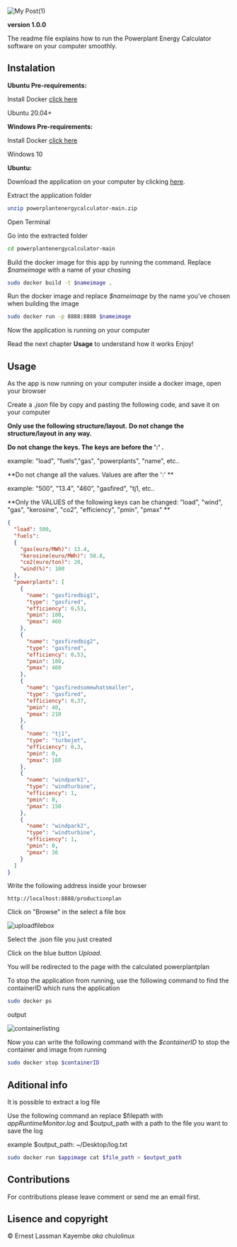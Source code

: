 ![My Post(1)](https://user-images.githubusercontent.com/65361748/120073861-6c55f000-c09a-11eb-82fd-58c42e8c02e2.png)


**version 1.0.0**

The readme file explains how to run the Powerplant Energy Calculator software on your computer smoothly.

## Instalation


**Ubuntu Pre-requirements:**

Install Docker [click here](https://docs.docker.com/engine/install/ubuntu/)

Ubuntu 20.04+

**Windows Pre-requirements:**

Install Docker [click here](https://docs.microsoft.com/en-us/virtualization/windowscontainers/quick-start/set-up-environment?tabs=Windows-10)

Windows 10

**Ubuntu:**

Download the application on your computer by clicking [here](https://github.com/ernesto03/powerplantenergycalculator/archive/refs/heads/main.zip).

Extract the application folder
```sh
unzip powerplantenergycalculator-main.zip
```
Open Terminal

Go into the extracted folder
```sh
cd powerplantenergycalculator-main
```
Build the docker image for this app by running the command. Replace *$nameimage* with a name of your chosing
```sh
sudo docker build -t $nameimage .
```
Run the docker image and replace *$nameimage* by the name you've chosen when building the image
```sh
sudo docker run -p 8888:8888 $nameimage
```
Now the application is running on your computer

Read the next chapter **Usage** to understand how it works
Enjoy!


## Usage

As the app is now running on your computer inside a docker image, open your browser

Create a *.json* file by copy and pasting the following code, and save it on your computer

**Only use the following structure/layout.**
**Do not change the structure/layout in any way.**

**Do not change the keys. The keys are before the ':' .**

example: "load", "fuels","gas", "powerplants", "name", etc..

**Do not change all the values. Values are after the ':' **

example: "500", "13.4", "460", "gasfired", "tj1, etc..

**Only the VALUES of the following keys can be changed: "load", "wind", "gas", "kerosine", "co2", "efficiency", "pmin", "pmax" **

```json
{
  "load": 500,
  "fuels":
  {
    "gas(euro/MWh)": 13.4,
    "kerosine(euro/MWh)": 50.8,
    "co2(euro/ton)": 20,
    "wind(%)": 100
  },
  "powerplants": [
    {
      "name": "gasfiredbig1",
      "type": "gasfired",
      "efficiency": 0.53,
      "pmin": 100,
      "pmax": 460
    },
    {
      "name": "gasfiredbig2",
      "type": "gasfired",
      "efficiency": 0.53,
      "pmin": 100,
      "pmax": 460
    },
    {
      "name": "gasfiredsomewhatsmaller",
      "type": "gasfired",
      "efficiency": 0.37,
      "pmin": 40,
      "pmax": 210
    },
    {
      "name": "tj1",
      "type": "turbojet",
      "efficiency": 0.3,
      "pmin": 0,
      "pmax": 160
    },
    {
      "name": "windpark1",
      "type": "windturbine",
      "efficiency": 1,
      "pmin": 0,
      "pmax": 150
    },
    {
      "name": "windpark2",
      "type": "windturbine",
      "efficiency": 1,
      "pmin": 0,
      "pmax": 36
    }
  ]
}
```


Write the following address inside your browser 
```
http://localhost:8888/productionplan
```

Click on "Browse" in the select a file box

![uploadfilebox](https://user-images.githubusercontent.com/65361748/120082510-c28b5900-c0c3-11eb-89f7-a0065bb043b6.png)

Select the .json file you just created

Click on the blue button *Upload*.

You will be redirected to the page with the calculated powerplantplan

To stop the application from running, use the following command to find the containerID which runs the application
```sh
sudo docker ps
```
output

![containerlisting](https://user-images.githubusercontent.com/65361748/120083887-32054680-c0cc-11eb-9314-0235fe99238d.png)

Now you can write the following command with the *$containerID* to stop the container and image from running
```sh
sudo docker stop $containerID
```
## Aditional info

It is possible to extract a log file

Use the following command an replace $filepath with *appRuntimeMonitor.log* and $output_path with a path to the file you want to save the log

example $output_path: ~/Desktop/log.txt
```sh
sudo docker run $appimage cat $file_path > $output_path
```

## Contributions

For contributions please leave comment or send me an email first.

## Lisence and copyright

© Ernest Lassman Kayembe *aka* chulolinux

